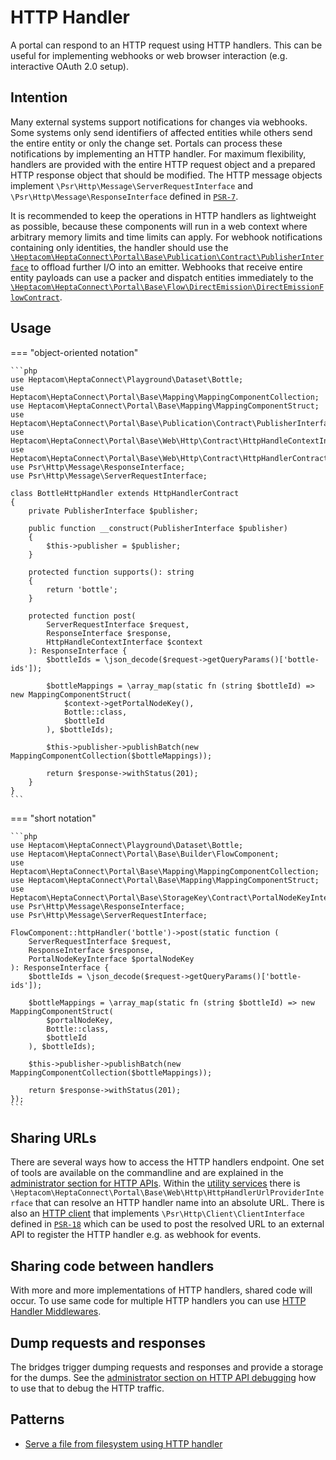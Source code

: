 # HTTP Handler

A portal can respond to an HTTP request using HTTP handlers.
This can be useful for implementing webhooks or web browser interaction (e.g. interactive OAuth 2.0 setup).


## Intention

Many external systems support notifications for changes via webhooks.
Some systems only send identifiers of affected entities while others send the entire entity or only the change set.
Portals can process these notifications by implementing an HTTP handler.
For maximum flexibility, handlers are provided with the entire HTTP request object and a prepared HTTP response object that should be modified.
The HTTP message objects implement `\Psr\Http\Message\ServerRequestInterface` and `\Psr\Http\Message\ResponseInterface` defined in [`PSR-7`](https://www.php-fig.org/psr/psr-7/).

It is recommended to keep the operations in HTTP handlers as lightweight as possible, because these components will run in a web context where arbitrary memory limits and time limits can apply.
For webhook notifications containing only identities, the handler should use the [`\Heptacom\HeptaConnect\Portal\Base\Publication\Contract\PublisherInterface`](./default-utilities.md#publisherinterface) to offload further I/O into an emitter.
Webhooks that receive entire entity payloads can use a packer and dispatch entities immediately to the [`\Heptacom\HeptaConnect\Portal\Base\Flow\DirectEmission\DirectEmissionFlowContract`](./default-utilities.md#directemissionflowcontract).


## Usage

=== "object-oriented notation"

    ```php
    use Heptacom\HeptaConnect\Playground\Dataset\Bottle;
    use Heptacom\HeptaConnect\Portal\Base\Mapping\MappingComponentCollection;
    use Heptacom\HeptaConnect\Portal\Base\Mapping\MappingComponentStruct;
    use Heptacom\HeptaConnect\Portal\Base\Publication\Contract\PublisherInterface;
    use Heptacom\HeptaConnect\Portal\Base\Web\Http\Contract\HttpHandleContextInterface;
    use Heptacom\HeptaConnect\Portal\Base\Web\Http\Contract\HttpHandlerContract;
    use Psr\Http\Message\ResponseInterface;
    use Psr\Http\Message\ServerRequestInterface;
    
    class BottleHttpHandler extends HttpHandlerContract
    {
        private PublisherInterface $publisher;
    
        public function __construct(PublisherInterface $publisher)
        {
            $this->publisher = $publisher;
        }
    
        protected function supports(): string
        {
            return 'bottle';
        }
    
        protected function post(
            ServerRequestInterface $request,
            ResponseInterface $response,
            HttpHandleContextInterface $context
        ): ResponseInterface {
            $bottleIds = \json_decode($request->getQueryParams()['bottle-ids']);
    
            $bottleMappings = \array_map(static fn (string $bottleId) => new MappingComponentStruct(
                $context->getPortalNodeKey(),
                Bottle::class,
                $bottleId
            ), $bottleIds);
    
            $this->publisher->publishBatch(new MappingComponentCollection($bottleMappings));
    
            return $response->withStatus(201);
        }
    }
    ```

=== "short notation"

    ```php
    use Heptacom\HeptaConnect\Playground\Dataset\Bottle;
    use Heptacom\HeptaConnect\Portal\Base\Builder\FlowComponent;
    use Heptacom\HeptaConnect\Portal\Base\Mapping\MappingComponentCollection;
    use Heptacom\HeptaConnect\Portal\Base\Mapping\MappingComponentStruct;
    use Heptacom\HeptaConnect\Portal\Base\StorageKey\Contract\PortalNodeKeyInterface;
    use Psr\Http\Message\ResponseInterface;
    use Psr\Http\Message\ServerRequestInterface;
    
    FlowComponent::httpHandler('bottle')->post(static function (
        ServerRequestInterface $request,
        ResponseInterface $response,
        PortalNodeKeyInterface $portalNodeKey
    ): ResponseInterface {
        $bottleIds = \json_decode($request->getQueryParams()['bottle-ids']);
    
        $bottleMappings = \array_map(static fn (string $bottleId) => new MappingComponentStruct(
            $portalNodeKey,
            Bottle::class,
            $bottleId
        ), $bottleIds);
    
        $this->publisher->publishBatch(new MappingComponentCollection($bottleMappings));
    
        return $response->withStatus(201);
    });
    ```


## Sharing URLs

There are several ways how to access the HTTP handlers endpoint.
One set of tools are available on the commandline and are explained in the [administrator section for HTTP APIs](../administrator/http-apis.md). 
Within the [utility services](./default-utilities.md#httphandlerurlproviderinterface) there is `\Heptacom\HeptaConnect\Portal\Base\Web\Http\HttpHandlerUrlProviderInterface` that can resolve an HTTP handler name into an absolute URL.
There is also an [HTTP client](./default-utilities.md#clientinterface) that implements `\Psr\Http\Client\ClientInterface` defined in [`PSR-18`](https://www.php-fig.org/psr/psr-18/) which can be used to post the resolved URL to an external API to register the HTTP handler e.g. as webhook for events.


## Sharing code between handlers

With more and more implementations of HTTP handlers, shared code will occur.
To use same code for multiple HTTP handlers you can use [HTTP Handler Middlewares](./http-handler-middleware.md). 


## Dump requests and responses

The bridges trigger dumping requests and responses and provide a storage for the dumps.
See the [administrator section on HTTP API debugging](../administrator/http-apis.md#debugging) how to use that to debug the HTTP traffic.


## Patterns

- [Serve a file from filesystem using HTTP handler](patterns/serve-file-from-filesystem-using-http-handler.md)
